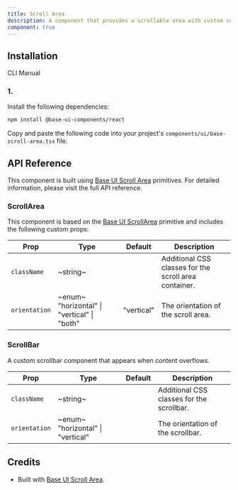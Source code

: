 ```yaml
---
title: Scroll Area
description: A component that provides a scrollable area with custom scrollbars, built with Base UI components.
component: true
---
```


## Installation

  CLI
  Manual

### 1. 
Install the following dependencies:

```bash
npm install @base-ui-components/react
```

Copy and paste the following code into your project's `components/ui/base-scroll-area.tsx` file.

## API Reference

This component is built using [Base UI Scroll Area](https://base-ui.com/react/components/scroll-area) primitives. For detailed information, please visit the full API reference.

### ScrollArea

This component is based on the [Base UI ScrollArea](https://base-ui.com/react/components/scroll-area) primitive and includes the following custom props:

| **Prop**      | **Type**                                                                 | **Default** | **Description**                                       |
| ------------- | ------------------------------------------------------------------------ | ----------- | ----------------------------------------------------- |
| `className`   | ~string~                                                                 |        | Additional CSS classes for the scroll area container. |
| `orientation` | ~enum~  "horizontal" \| "vertical" \| "both"  | "vertical"  | The orientation of the scroll area.                   |

### ScrollBar

A custom scrollbar component that appears when content overflows.

| **Prop**      | **Type**                                                       | **Default** | **Description**                           |
| ------------- | -------------------------------------------------------------- | ----------- | ----------------------------------------- |
| `className`   | ~string~                                                       |        | Additional CSS classes for the scrollbar. |
| `orientation` | ~enum~  "horizontal" \| "vertical"  |        | The orientation of the scrollbar.         |

## Credits

- Built with [Base UI Scroll Area](https://base-ui.com/react/components/scroll-area).
